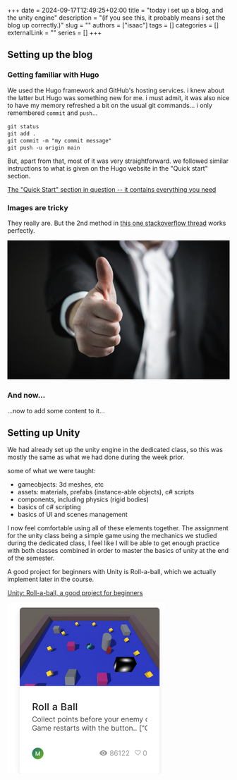 +++ 
date = 2024-09-17T12:49:25+02:00
title = "today i set up a blog, and the unity engine"
description = "(if you see this, it probably means i set the blog up correctly.)"
slug = ""
authors = ["isaac"]
tags = []
categories = []
externalLink = ""
series = []
+++

## Setting up the blog

### Getting familiar with Hugo

We used the Hugo framework and GitHub's hosting services. i knew about the latter but Hugo was something new for me. i must admit, it was also nice to have my memory refreshed a bit on the usual git commands... i only remembered `commit` and `push`...

```console
git status
git add .
git commit -m "my commit message"
git push -u origin main
```

But, apart from that, most of it was very straightforward. we followed similar instructions to what is given on the Hugo website in the "Quick start" section. 

[The "Quick Start" section in question -- it contains everything you need](https://gohugo.io/getting-started/quick-start/)

### Images are tricky

They really are. But the 2nd method in [this one stackoverflow thread](https://stackoverflow.com/questions/71501256/how-to-insert-an-image-in-my-post-on-hugo) works perfectly.

!["if youre reading this then i messed up and the image is not showing up :("](images/thumbsup.jpg) 


### And now...

...now to add some content to it...


## Setting up Unity

We had already set up the unity engine in the dedicated class, so this was mostly the same as what we had done during the week prior. 

some of what we were taught:
- gameobjects: 3d meshes, etc
- assets: materials, prefabs (instance-able objects), c# scripts
- components, including physics (rigid bodies)
- basics of c# scripting
- basics of UI and scenes management

I now feel comfortable using all of these elements together. The assignment for the unity class being a simple game using the mechanics we studied during the dedicated class, I feel like I will be able to get enough practice with both classes combined in order to master the basics of unity at the end of the semester.

A good project for beginners with Unity is Roll-a-ball, which we actually implement later in the course.

[Unity: Roll-a-ball, a good project for beginners](https://learn.unity.com/project/roll-a-ball)

![unity roll-a-ball](images/rollaball.png)